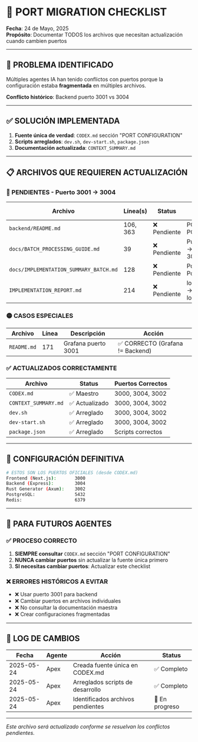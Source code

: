 # 🔄 **PORT MIGRATION CHECKLIST**

**Fecha**: 24 de Mayo, 2025  
**Propósito**: Documentar TODOS los archivos que necesitan actualización cuando cambien puertos

---

## 🚨 **PROBLEMA IDENTIFICADO**

Múltiples agentes IA han tenido conflictos con puertos porque la configuración estaba **fragmentada** en múltiples archivos. 

**Conflicto histórico**: Backend puerto 3001 vs 3004

---

## ✅ **SOLUCIÓN IMPLEMENTADA**

1. **Fuente única de verdad**: `CODEX.md` sección "PORT CONFIGURATION"
2. **Scripts arreglados**: `dev.sh`, `dev-start.sh`, `package.json`
3. **Documentación actualizada**: `CONTEXT_SUMMARY.md`

---

## 📋 **ARCHIVOS QUE REQUIEREN ACTUALIZACIÓN**

### **🔴 PENDIENTES - Puerto 3001 → 3004**

| Archivo | Línea(s) | Status | Acción Requerida |
|---------|----------|--------|------------------|
| `backend/README.md` | 106, 363 | ❌ Pendiente | PORT=3001 → PORT=3004 |
| `docs/BATCH_PROCESSING_GUIDE.md` | 39 | ❌ Pendiente | Puerto 3001 → Puerto 3004 |
| `docs/IMPLEMENTATION_SUMMARY_BATCH.md` | 128 | ❌ Pendiente | Port 3001 → Port 3004 |
| `IMPLEMENTATION_REPORT.md` | 214 | ❌ Pendiente | localhost:3001 → localhost:3004 |

### **🟡 CASOS ESPECIALES**

| Archivo | Línea | Descripción | Acción |
|---------|-------|-------------|--------|
| `README.md` | 171 | Grafana puerto 3001 | ✅ CORRECTO (Grafana != Backend) |

### **✅ ACTUALIZADOS CORRECTAMENTE**

| Archivo | Status | Puertos Correctos |
|---------|--------|-------------------|
| `CODEX.md` | ✅ Maestro | 3000, 3004, 3002 |
| `CONTEXT_SUMMARY.md` | ✅ Actualizado | 3000, 3004, 3002 |
| `dev.sh` | ✅ Arreglado | 3000, 3004, 3002 |
| `dev-start.sh` | ✅ Arreglado | 3000, 3004, 3002 |
| `package.json` | ✅ Arreglado | Scripts correctos |

---

## 🎯 **CONFIGURACIÓN DEFINITIVA**

```bash
# ESTOS SON LOS PUERTOS OFICIALES (desde CODEX.md)
Frontend (Next.js):       3000
Backend (Express):        3004  
Rust Generator (Axum):    3002
PostgreSQL:               5432
Redis:                    6379
```

---

## 🔧 **PARA FUTUROS AGENTES**

### **✅ PROCESO CORRECTO**
1. **SIEMPRE consultar** `CODEX.md` sección "PORT CONFIGURATION"
2. **NUNCA cambiar puertos** sin actualizar la fuente única primero
3. **SI necesitas cambiar puertos**: Actualizar este checklist

### **❌ ERRORES HISTÓRICOS A EVITAR**
- ❌ Usar puerto 3001 para backend
- ❌ Cambiar puertos en archivos individuales
- ❌ No consultar la documentación maestra
- ❌ Crear configuraciones fragmentadas

---

## 📝 **LOG DE CAMBIOS**

| Fecha | Agente | Acción | Status |
|-------|--------|--------|--------|
| 2025-05-24 | Apex | Creada fuente única en CODEX.md | ✅ Completo |
| 2025-05-24 | Apex | Arreglados scripts de desarrollo | ✅ Completo |
| 2025-05-24 | Apex | Identificados archivos pendientes | 🔄 En progreso |

---

*Este archivo será actualizado conforme se resuelvan los conflictos pendientes.* 